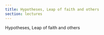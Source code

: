 ```yaml
---
title: Hypotheses, Leap of faith and others
section: lectures
---
```


Hypotheses, Leap of faith and others